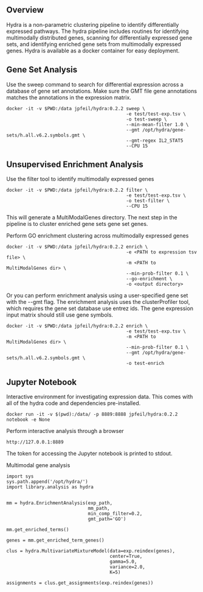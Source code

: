 ## Overview

Hydra is a non-parametric clustering pipeline to identify 
differentially expressed pathways. The hydra pipeline includes 
routines for identifying multimodally distributed genes, scanning for 
differentially expressed gene sets, and identifying enriched gene 
sets from multimodally expressed genes. Hydra is available as a 
docker container for easy deployment.

## Gene Set Analysis
Use the sweep command to search for differential expression across a database 
of gene set annotations. Make sure the GMT file gene annotations matches the 
annotations in the expression matrix.
```
docker -it -v $PWD:/data jpfeil/hydra:0.2.2 sweep \
                                            -e test/test-exp.tsv \
                                            -o test-sweep \
                                            --min-mean-filter 1.0 \
                                            --gmt /opt/hydra/gene-sets/h.all.v6.2.symbols.gmt \
                                            --gmt-regex IL2_STAT5
                                            --CPU 15 
```

## Unsupervised Enrichment Analysis
Use the filter tool to identify multimodally expressed genes

```
docker -it -v $PWD:/data jpfeil/hydra:0.2.2 filter \
                                            -e test/test-exp.tsv \ 
                                            -o test-filter \
                                            --CPU 15 
```
This will generate a MultiModalGenes directory. The next step in the pipeline 
is to cluster enriched gene sets gene set genes.  

Perform GO enrichment clustering across multimodally expressed genes
```
docker -it -v $PWD:/data jpfeil/hydra:0.2.2 enrich \
                                            -e <PATH to expression tsv file> \
                                            -m <PATH to MultiModalGenes dir> \
                                            --min-prob-filter 0.1 \
                                            --go-enrichment \
                                            -o <output directory> 
```

Or you can perform enrichment analysis using a user-specified gene set with the --gmt flag. The enrichment analysis 
uses the clusterProfiler tool, which requires the gene set database use entrez ids. The gene expression input matrix 
should still use gene symbols.
```
docker -it -v $PWD:/data jpfeil/hydra:0.2.2 enrich \
                                            -e test/test-exp.tsv \
                                            -m <PATH to MultiModalGenes dir> \
                                            --min-prob-filter 0.1 \
                                            --gmt /opt/hydra/gene-sets/h.all.v6.2.symbols.gmt \
                                            -o test-enrich
```

## Jupyter Notebook
Interactive environment for investigating expression data. This comes with all of the 
hydra code and dependencies pre-installed.

```
docker run -it -v $(pwd):/data/ -p 8889:8888 jpfeil/hydra:0.2.2 notebook -e None
```

Perform interactive analysis through a browser
```
http://127.0.0.1:8889
```
The token for accessing the Jupyter notebook is printed to stdout.

Multimodal gene analysis
```
import sys
sys.path.append('/opt/hydra/')
import library.analysis as hydra


mm = hydra.EnrichmentAnalysis(exp_path,
                              mm_path,
                              min_comp_filter=0.2,
                              gmt_path='GO')
                              
mm.get_enriched_terms()

genes = mm.get_enriched_term_genes()

clus = hydra.MultivariateMixtureModel(data=exp.reindex(genes),
                                      center=True,
                                      gamma=5.0,
                                      variance=2.0,
                                      K=5)
                                   
assignments = clus.get_assignments(exp.reindex(genes))
```